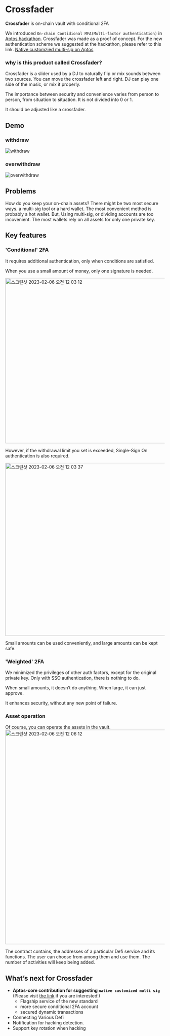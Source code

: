 
# Crossfader
**Crossfader** is on-chain vault with conditional 2FA

We introduced `On-chain Contidional MFA(Multi-factor authentication)` in [Aptos hackathon](https://aptosfoundation.org/currents/aptos-world-tour-hackathon-seoul-2023). Crossfader was made as a proof of concept. For the new authentication scheme we suggested at the hackathon, please refer to this link. [Native customzied multi-sig on Aptos](https://github.com/team-clank/crossfader/blob/main/CUSTOMIZED-MULTI-SIG.md)

### why is this product called Crossfader?
Crossfader is a slider used by a DJ to naturally flip or mix sounds between two sources. You can move the crossfader left and right. DJ can play one side of the music, or mix it properly.

The importance between security and convenience varies from person to person, from situation to situation. It is not divided into 0 or 1.

It should be adjusted like a crossfader.

## Demo

### withdraw

![withdraw](https://user-images.githubusercontent.com/48384542/217027649-4d90c15c-6522-45ed-a225-0d82a8eb7258.gif)

### overwithdraw

![overwithdraw](https://user-images.githubusercontent.com/48384542/217027589-0b8c1142-3e0e-414f-a55d-10d8af03da2c.gif)

## Problems

How do you keep your on-chain assets? There might be two most secure ways. a multi-sig tool or a hard wallet. The most convenient method is probably a hot wallet. But, Using multi-sig, or dividing accounts are too incovenient. The most wallets rely on all assets for only one private key.

## Key features

### 'Conditional' 2FA

It requires additional authentication, only when conditions are satisfied.

When you use a small amount of money, only one signature is needed.

<img width="521" alt="스크린샷 2023-02-06 오전 12 03 12" src="https://user-images.githubusercontent.com/26621762/216827189-f3329196-5739-4504-8467-cf6b6a4b8a69.png">

However, if the withdrawal limit you set is exceeded, Single-Sign On authentication is also required.

<img width="545" alt="스크린샷 2023-02-06 오전 12 03 37" src="https://user-images.githubusercontent.com/26621762/216827211-c4c56f75-a0ef-46e4-af89-4a1fcbeb4d16.png">

Small amounts can be used conveniently, and large amounts can be kept safe.

### 'Weighted' 2FA

We minimized the privileges of other auth factors, except for the original private key.
Only with SSO authentication, there is nothing to do.

When small amounts, it doesn’t do anything.
When large, it can just approve.

It enhances security, without any new point of failure.

### Asset operation

Of course, you can operate the assets in the vault.
<img width="676" alt="스크린샷 2023-02-06 오전 12 06 12" src="https://user-images.githubusercontent.com/26621762/216827364-b74391d5-1ce3-40cc-bc65-7ab0256c2715.png">

The contract contains, the addresses of a particular Defi service and its functions. The user can choose from among them and use them.
The number of activities will keep being added.

## What’s next for Crossfader

- **Aptos-core contribution for suggesting `native customized multi sig`** (Please visit [the link](https://github.com/team-clank/crossfader/blob/main/CUSTOMIZED-MULTI-SIG.md) if you are interested!)
  - Flagship service of the new standard
  - more secure conditional 2FA account
  - secured dynamic transactions
- Connecting Various Defi
- Notification for hacking detection.
- Support key rotation when hacking
